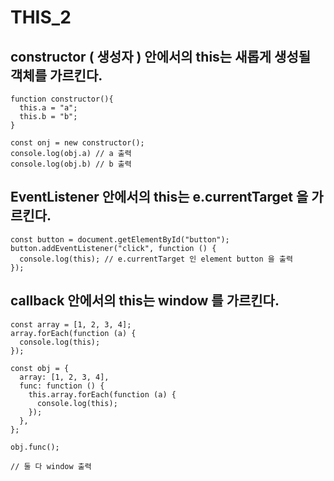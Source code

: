 # THIS_2

## constructor ( 생성자 ) 안에서의 this는 새롭게 생성될 객체를 가르킨다.

```
function constructor(){
  this.a = "a";
  this.b = "b";
}

const onj = new constructor();
console.log(obj.a) // a 출력
console.log(obj.b) // b 출력
```

## EventListener 안에서의 this는 e.currentTarget 을 가르킨다.

```
const button = document.getElementById("button");
button.addEventListener("click", function () {
  console.log(this); // e.currentTarget 인 element button 을 출력
});
```

## callback 안에서의 this는 window 를 가르킨다.

```
const array = [1, 2, 3, 4];
array.forEach(function (a) {
  console.log(this);
});

const obj = {
  array: [1, 2, 3, 4],
  func: function () {
    this.array.forEach(function (a) {
      console.log(this);
    });
  },
};

obj.func();

// 둘 다 window 출력
```
